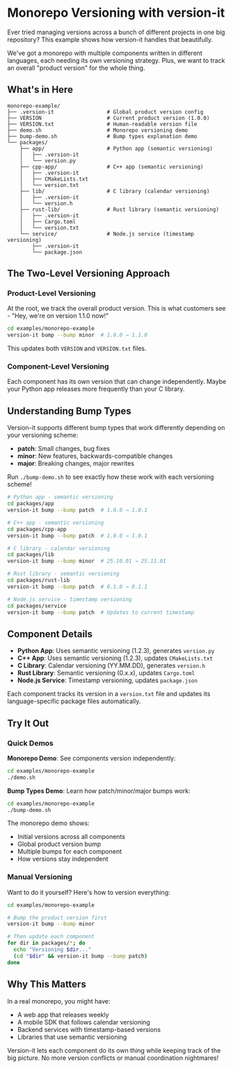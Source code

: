 # Monorepo Versioning with version-it

Ever tried managing versions across a bunch of different projects in one big repository? This example shows how version-it handles that beautifully.

We've got a monorepo with multiple components written in different languages, each needing its own versioning strategy. Plus, we want to track an overall "product version" for the whole thing.

## What's in Here

```
monorepo-example/
├── .version-it                 # Global product version config
├── VERSION                     # Current product version (1.0.0)
├── VERSION.txt                 # Human-readable version file
├── demo.sh                     # Monorepo versioning demo
├── bump-demo.sh                # Bump types explanation demo
└── packages/
    ├── app/                    # Python app (semantic versioning)
    │   ├── .version-it
    │   └── version.py
    ├── cpp-app/                # C++ app (semantic versioning)
    │   ├── .version-it
    │   ├── CMakeLists.txt
    │   └── version.txt
    ├── lib/                    # C library (calendar versioning)
    │   ├── .version-it
    │   └── version.h
    ├── rust-lib/               # Rust library (semantic versioning)
    │   ├── .version-it
    │   ├── Cargo.toml
    │   └── version.txt
    └── service/                # Node.js service (timestamp versioning)
        ├── .version-it
        └── package.json
```

## The Two-Level Versioning Approach

### Product-Level Versioning

At the root, we track the overall product version. This is what customers see - "Hey, we're on version 1.1.0 now!"

```bash
cd examples/monorepo-example
version-it bump --bump minor  # 1.0.0 → 1.1.0
```

This updates both `VERSION` and `VERSION.txt` files.

### Component-Level Versioning

Each component has its own version that can change independently. Maybe your Python app releases more frequently than your C library.

## Understanding Bump Types

Version-it supports different bump types that work differently depending on your versioning scheme:

- **patch**: Small changes, bug fixes
- **minor**: New features, backwards-compatible changes
- **major**: Breaking changes, major rewrites

Run `./bump-demo.sh` to see exactly how these work with each versioning scheme!

```bash
# Python app - semantic versioning
cd packages/app
version-it bump --bump patch  # 1.0.0 → 1.0.1

# C++ app - semantic versioning
cd packages/cpp-app
version-it bump --bump patch  # 1.0.0 → 1.0.1

# C library - calendar versioning
cd packages/lib
version-it bump --bump minor  # 25.10.01 → 25.11.01

# Rust library - semantic versioning
cd packages/rust-lib
version-it bump --bump patch  # 0.1.0 → 0.1.1

# Node.js service - timestamp versioning
cd packages/service
version-it bump --bump patch  # Updates to current timestamp
```

## Component Details

- **Python App**: Uses semantic versioning (1.2.3), generates `version.py`
- **C++ App**: Uses semantic versioning (1.2.3), updates `CMakeLists.txt`
- **C Library**: Calendar versioning (YY.MM.DD), generates `version.h`
- **Rust Library**: Semantic versioning (0.x.x), updates `Cargo.toml`
- **Node.js Service**: Timestamp versioning, updates `package.json`

Each component tracks its version in a `version.txt` file and updates its language-specific package files automatically.

## Try It Out

### Quick Demos

**Monorepo Demo**: See components version independently:
```bash
cd examples/monorepo-example
./demo.sh
```

**Bump Types Demo**: Learn how patch/minor/major bumps work:
```bash
cd examples/monorepo-example
./bump-demo.sh
```

The monorepo demo shows:
- Initial versions across all components
- Global product version bump
- Multiple bumps for each component
- How versions stay independent

### Manual Versioning

Want to do it yourself? Here's how to version everything:

```bash
cd examples/monorepo-example

# Bump the product version first
version-it bump --bump minor

# Then update each component
for dir in packages/*; do
  echo "Versioning $dir..."
  (cd "$dir" && version-it bump --bump patch)
done
```

## Why This Matters

In a real monorepo, you might have:
- A web app that releases weekly
- A mobile SDK that follows calendar versioning
- Backend services with timestamp-based versions
- Libraries that use semantic versioning

Version-it lets each component do its own thing while keeping track of the big picture. No more version conflicts or manual coordination nightmares!